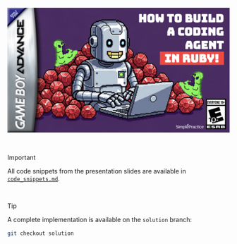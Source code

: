 ![cover](./images/cover.jpg)

<br>

> [!IMPORTANT]
> All code snippets from the presentation slides are available in [`code_snippets.md`](./code_snippets.md).

<br>

> [!TIP]
> A complete implementation is available on the `solution` branch:

```bash
git checkout solution
```

<br>
